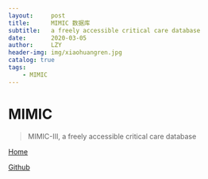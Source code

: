 ```yaml
---
layout:     post
title:      MIMIC 数据库
subtitle:   a freely accessible critical care database
date:       2020-03-05
author:     LZY
header-img: img/xiaohuangren.jpg
catalog: true
tags:
    - MIMIC
---
```


# MIMIC

> MIMIC-III, a freely accessible critical care database

[Home](https://mimic.physionet.org/)

[Github](https://github.com/MIT-LCP/mimic-code)



